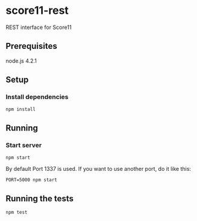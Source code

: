 score11-rest
============

REST interface for Score11

## Prerequisites
node.js 4.2.1

## Setup

### Install dependencies

	npm install


## Running
### Start server

	npm start

By default Port 1337 is used. If you want to use another port, do it like this:

	PORT=5000 npm start


## Running the tests

	npm test